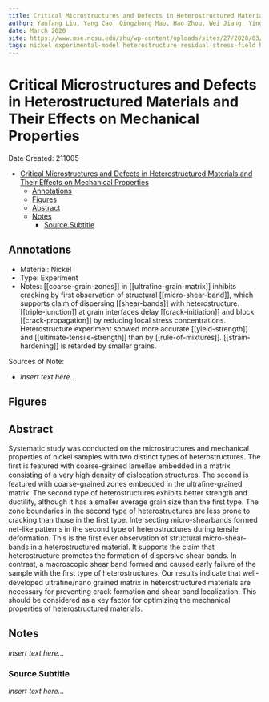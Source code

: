 ```yaml
---
title: Critical Microstructures and Defects in Heterostructured Materials and Their Effects on Mechanical Properties
author: Yanfang Liu, Yang Cao, Qingzhong Mao, Hao Zhou, Wei Jiang, Ying Liu, Jing Tao Wang, Zesheng You, Yuntian Zhu
date: March 2020
site: https://www.mse.ncsu.edu/zhu/wp-content/uploads/sites/27/2020/03/YF-Liu-HS-structure.pdf
tags: nickel experimental-model heterostructure residual-stress-field hardening
---
```

<script type="text/javascript"
        src="https://cdnjs.cloudflare.com/ajax/libs/mathjax/2.7.0/MathJax.js?config=TeX-AMS_CHTML">
</script>
<script type="text/x-mathjax-config">
	MathJax.Ajax.config.path["Extra"] = "https://jmanthony3.github.io/Codes/MathJax/extensions/TeX",
	MathJax.Hub.Config({
		TeX: {
			equationNumbers: {
				autoNumber: "AMS"
			},
			extensions: [
				"[Extra]/Taylor.js",
				"[Extra]/NumericalMethods.js"
			]
		},
		tex2jax: {
			inlineMath: [["$", "$"], ["\\(", "\\)"]],
			blockMath: [["$$", "$$"], ["\\[", "\\]"]],
		},
});
</script>
<!-- %%%%%%%% Document Metadata %%%%%%%% -->
# Critical Microstructures and Defects in Heterostructured Materials and Their Effects on Mechanical Properties

Date Created: 211005

- [Critical Microstructures and Defects in Heterostructured Materials and Their Effects on Mechanical Properties](#critical-microstructures-and-defects-in-heterostructured-materials-and-their-effects-on-mechanical-properties)
	- [Annotations](#annotations)
	- [Figures](#figures)
	- [Abstract](#abstract)
	- [Notes](#notes)
		- [Source Subtitle](#source-subtitle)
<!-- %%%%%%%%%%%%%%%%%%%%%%%%%%%%%% -->





<!-- START WRITING BELOW -->





<!-- %%%%%%%%%%%%%%%%%%%%%%%%%%%%%% -->
## Annotations
- Material: Nickel
- Type: Experiment
- Notes: [[coarse-grain-zones]] in [[ultrafine-grain-matrix]] inhibits cracking by first observation of structural [[micro-shear-band]], which supports claim of dispersing [[shear-bands]] with heterostructure. [[triple-junction]] at grain interfaces delay [[crack-initiation]] and block [[crack-propagation]] by reducing local stress concentrations. Heterostructure experiment showed more accurate [[yield-strength]] and [[ultimate-tensile-strength]] than by [[rule-of-mixtures]]. [[strain-hardening]] is retarded by smaller grains.

Sources of Note:
- *insert text here$\dots$*

## Figures

## Abstract
Systematic study was conducted on the microstructures and mechanical properties of nickel samples with two distinct types of heterostructures. The ﬁrst is featured with coarse-grained lamellae embedded in a matrix consisting of a very high density of dislocation structures. The second is featured with coarse-grained zones embedded in the ultraﬁne-grained matrix. The second type of heterostructures exhibits better strength and ductility, although it has a smaller average grain size than the ﬁrst type. The zone boundaries in the second type of heterostructures are less prone to cracking than those in the ﬁrst type. Intersecting micro-shearbands formed net-like patterns in the second type of heterostructures during tensile deformation. This is the ﬁrst ever observation of structural micro-shear-bands in a heterostructured material. It supports the claim that heterostructure promotes the formation of dispersive shear bands. In contrast, a macroscopic shear band formed and caused early failure of the sample with the ﬁrst type of heterostructures. Our results indicate that well-developed ultraﬁne/nano grained matrix in heterostructured materials are necessary for preventing crack formation and shear band localization. This should be considered as a key factor for optimizing the mechanical properties of heterostructured materials.

## Notes
*insert text here$\dots$*

### Source Subtitle
*insert text here$\dots$*
<!-- %%%%%%%%%%%%%%%%%%%%%%%%%%%%%% -->





<!-- %%%%%%%% End Document %%%%%%%% -->